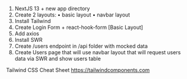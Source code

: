 1. NextJS 13 + new app directory
2. Create 2 layouts:
 • basic layout
 • navbar layout
3. Install Tailwind
4. Create Login Form + react-hook-form [Basic Layout]
5. Add axios
6. Install SWR
7. Create /users endpoint in /api folder with mocked data
8. Create Users page that will use navbar layout that will request users data via SWR and show users table



Tailwind CSS Cheat Sheet
https://tailwindcomponents.com

